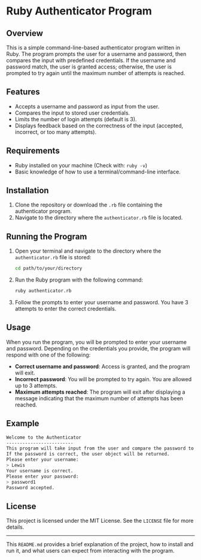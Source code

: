 # Ruby Authenticator Program

## Overview

This is a simple command-line-based authenticator program written in Ruby. The program prompts the user for a username and password, then compares the input with predefined credentials. If the username and password match, the user is granted access; otherwise, the user is prompted to try again until the maximum number of attempts is reached.

## Features

- Accepts a username and password as input from the user.
- Compares the input to stored user credentials.
- Limits the number of login attempts (default is 3).
- Displays feedback based on the correctness of the input (accepted, incorrect, or too many attempts).

## Requirements

- Ruby installed on your machine (Check with: `ruby -v`)
- Basic knowledge of how to use a terminal/command-line interface.

## Installation

1. Clone the repository or download the `.rb` file containing the authenticator program.
2. Navigate to the directory where the `authenticator.rb` file is located.

## Running the Program

1. Open your terminal and navigate to the directory where the `authenticator.rb` file is stored:

   ```bash
   cd path/to/your/directory
   ```

2. Run the Ruby program with the following command:

   ```bash
   ruby authenticator.rb
   ```

3. Follow the prompts to enter your username and password. You have 3 attempts to enter the correct credentials.

## Usage

When you run the program, you will be prompted to enter your username and password. Depending on the credentials you provide, the program will respond with one of the following:

- **Correct username and password**: Access is granted, and the program will exit.
- **Incorrect password**: You will be prompted to try again. You are allowed up to 3 attempts.
- **Maximum attempts reached**: The program will exit after displaying a message indicating that the maximum number of attempts has been reached.

## Example

```bash
Welcome to the Authenticator
-------------------------
This program will take input from the user and compare the password to the correct password.
If the password is correct, the user object will be returned.
Please enter your username:
> Lewis
Your username is correct.
Please enter your password:
> password1
Password accepted.
```

## License

This project is licensed under the MIT License. See the `LICENSE` file for more details.

---

This `README.md` provides a brief explanation of the project, how to install and run it, and what users can expect from interacting with the program.
